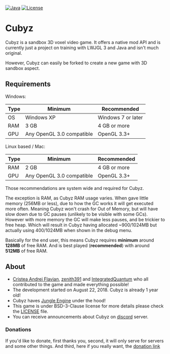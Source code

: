 [![Java](https://img.shields.io/badge/language-java-orange.svg?style=flat
)](https://java.com)
[![License](https://img.shields.io/badge/license-bsd3-blue.svg?style=flat
)](https://github.com/PixelGuys/Cubz/blob/master/LICENSE)
# Cubyz
Cubyz is a sandbox 3D voxel video game. It offers a native mod API and is currently just a project on training with LWJGL 3 and Java and isn't much original.

However, Cubyz can easily be forked to create a new game with 3D sandbox aspect.
## Requirements
Windows:

Type | Minimum | Recommended
-----|---------|------------
OS | Windows XP | Windows 7 or later
RAM | 3 GB | 4 GB or more
GPU | Any OpenGL 3.0 compatible | OpenGL 3.3+

Linux based / Mac:

Type | Minimum | Recommended
-----|---------|------------
RAM | 2 GB | 4 GB or more
GPU | Any OpenGL 3.0 compatible | OpenGL 3.3+

Those recommendations are system wide and required for Cubyz.

The exception is RAM, as Cubyz RAM usage varies. When gave little memory (256MB or less), due to how the GC works it will
get executed more often.
Meaning Cubyz won't crash for Out of Memory, but will have slow down due to GC pauses (unlikely to be visible with some GCs).
However with more memory the GC will make less pauses, and be trickier to free heap. Which will result in Cubyz having allocated
~900/1024MB but actually using 400/1024MB when shown in the debug menu.

Basically for the end user, this means Cubyz requires **minimum** around **128MB** of free RAM.
And is best played (**recommended**) with around **512MB** of free RAM.

## About
- [Cristea Andrei Flavian](https://github.com/CristeaAndreiFlavian), [zenith391](https://github.com/zenith391) and [IntegratedQuantum](https://github.com/IntegratedQuantum) who all contributed to the game and made everything possible!
- The development started on August 22, 2018. Cubyz is already 1 year old!
- Cubyz haves [Jungle Engine](https://github.com/zenith391/Jungle-Engine) under the hood!
- This game is under BSD-3-Clause license for more details please check the [LICENSE](https://github.com/PixelGuys/Cubz/blob/master/LICENSE) file.
- You can receive announcements about Cubyz on [discord](https://discord.gg/XtqCRRG) server.

### Donations
If you'd like to donate, first thanks you, second, it will only serve for servers and some other things. And third, here if you really want, the [donation link](https://www.paypal.me/thxforthedonationbud)
